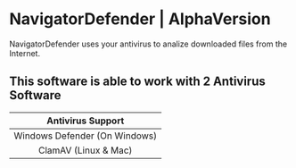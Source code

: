 # **NavigatorDefender | AlphaVersion**

NavigatorDefender uses your antivirus to analize downloaded files from the Internet.

## This software is able to work with 2 Antivirus Software

| Antivirus Support | 
| :------:|
| Windows Defender (On Windows) | 
| ClamAV (Linux & Mac) | 
